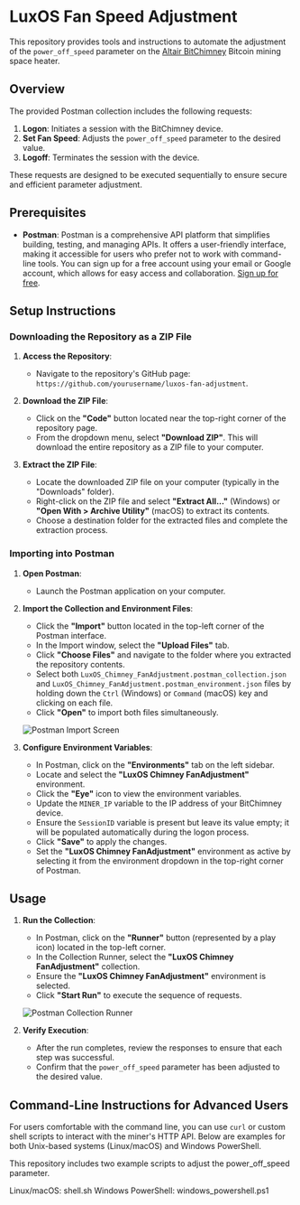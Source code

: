 # LuxOS Fan Speed Adjustment

This repository provides tools and instructions to automate the adjustment of the `power_off_speed` parameter on the [Altair BitChimney](https://altairtech.io/product/bitchimney/) Bitcoin mining space heater.

## Overview

The provided Postman collection includes the following requests:

1. **Logon**: Initiates a session with the BitChimney device.
2. **Set Fan Speed**: Adjusts the `power_off_speed` parameter to the desired value.
3. **Logoff**: Terminates the session with the device.

These requests are designed to be executed sequentially to ensure secure and efficient parameter adjustment.

## Prerequisites

- **Postman**: Postman is a comprehensive API platform that simplifies building, testing, and managing APIs. It offers a user-friendly interface, making it accessible for users who prefer not to work with command-line tools. You can sign up for a free account using your email or Google account, which allows for easy access and collaboration. [Sign up for free](https://www.postman.com/).

## Setup Instructions

### Downloading the Repository as a ZIP File

1. **Access the Repository**:
   - Navigate to the repository's GitHub page: `https://github.com/yourusername/luxos-fan-adjustment`.

2. **Download the ZIP File**:
   - Click on the **"Code"** button located near the top-right corner of the repository page.
   - From the dropdown menu, select **"Download ZIP"**. This will download the entire repository as a ZIP file to your computer.

3. **Extract the ZIP File**:
   - Locate the downloaded ZIP file on your computer (typically in the "Downloads" folder).
   - Right-click on the ZIP file and select **"Extract All..."** (Windows) or **"Open With > Archive Utility"** (macOS) to extract its contents.
   - Choose a destination folder for the extracted files and complete the extraction process.

### Importing into Postman

1. **Open Postman**:
   - Launch the Postman application on your computer.

2. **Import the Collection and Environment Files**:
   - Click the **"Import"** button located in the top-left corner of the Postman interface.
   - In the Import window, select the **"Upload Files"** tab.
   - Click **"Choose Files"** and navigate to the folder where you extracted the repository contents.
   - Select both `LuxOS_Chimney_FanAdjustment.postman_collection.json` and `LuxOS_Chimney_FanAdjustment.postman_environment.json` files by holding down the `Ctrl` (Windows) or `Command` (macOS) key and clicking on each file.
   - Click **"Open"** to import both files simultaneously.

   ![Postman Import Screen](path/to/import-screen.png)

3. **Configure Environment Variables**:
   - In Postman, click on the **"Environments"** tab on the left sidebar.
   - Locate and select the **"LuxOS Chimney FanAdjustment"** environment.
   - Click the **"Eye"** icon to view the environment variables.
   - Update the `MINER_IP` variable to the IP address of your BitChimney device.
   - Ensure the `SessionID` variable is present but leave its value empty; it will be populated automatically during the logon process.
   - Click **"Save"** to apply the changes.
   - Set the **"LuxOS Chimney FanAdjustment"** environment as active by selecting it from the environment dropdown in the top-right corner of Postman.

## Usage

1. **Run the Collection**:
   - In Postman, click on the **"Runner"** button (represented by a play icon) located in the top-left corner.
   - In the Collection Runner, select the **"LuxOS Chimney FanAdjustment"** collection.
   - Ensure the **"LuxOS Chimney FanAdjustment"** environment is selected.
   - Click **"Start Run"** to execute the sequence of requests.

   ![Postman Collection Runner](path/to/collection-runner.png)

2. **Verify Execution**:
   - After the run completes, review the responses to ensure that each step was successful.
   - Confirm that the `power_off_speed` parameter has been adjusted to the desired value.

## Command-Line Instructions for Advanced Users

For users comfortable with the command line, you can use `curl` or custom shell scripts to interact with the miner's HTTP API. Below are examples for both Unix-based systems (Linux/macOS) and Windows PowerShell.

This repository includes two example scripts to adjust the power_off_speed parameter.

Linux/macOS: shell.sh
Windows PowerShell: windows_powershell.ps1